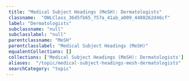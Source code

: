 ```yaml
--- 
 title: "Medical Subject Headings (MeSH): Dermatologists" 
 classname:  "OWLClass_36d5fb65_757a_41ab_a009_4480262d46cf" 
 label: "Dermatologists" 
 subclassname: "null" 
 subclasslabel: "null" 
 parentclassname: "MeSH" 
 parentclasslabel: "Medical Subject Headings (MeSH)" 
 equalentCollections: [] 
 collections: ['Medical Subject Headings (MeSH): Dermatologists']
 aliases:  "/topic/medical-subject-headings-mesh-dermatologists"  
 searchCategory: "topic" 
---
```

